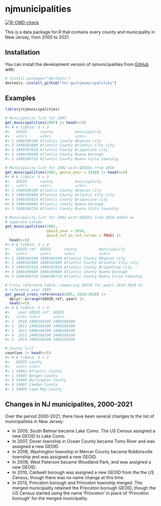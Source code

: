 
<!-- README.md is generated from README.Rmd. Please edit that file -->

# njmunicipalities

<!-- badges: start -->

[![R-CMD-check](https://github.com/tor-gu/njmunicipalities/actions/workflows/R-CMD-check.yaml/badge.svg)](https://github.com/tor-gu/njmunicipalities/actions/workflows/R-CMD-check.yaml)
<!-- badges: end -->

This is a data package for R that contains every county and municipality
in New Jersey, from 2000 to 2021.

## Installation

You can install the development version of njmunicipalities from
[GitHub](https://github.com/) with:

``` r
# install.packages("devtools")
devtools::install_github("tor-gu/njmunicipalities")
```

## Examples

``` r
library(njmunicipalities)

# Municipality list for 2007
get_municipalities(2007) |> head(n=5)
#> # A tibble: 5 × 3
#>   GEOID      county          municipality        
#>   <chr>      <chr>           <chr>               
#> 1 3400100100 Atlantic County Absecon city        
#> 2 3400102080 Atlantic County Atlantic City city  
#> 3 3400107810 Atlantic County Brigantine city     
#> 4 3400108680 Atlantic County Buena borough       
#> 5 3400108710 Atlantic County Buena Vista township

# Municipality list for 2002 with GEOIDs from 2018
get_municipalities(2002, geoid_year = 2018) |> head(n=5)
#> # A tibble: 5 × 3
#>   GEOID      county          municipality        
#>   <chr>      <chr>           <chr>               
#> 1 3400100100 Atlantic County Absecon city        
#> 2 3400102080 Atlantic County Atlantic City city  
#> 3 3400107810 Atlantic County Brigantine city     
#> 4 3400108680 Atlantic County Buena borough       
#> 5 3400108710 Atlantic County Buena Vista township

# Municipality list for 2002 with GEOIDs from 2018 added as
# seperate column
get_municipalities(2002, 
                   geoid_year = 2018, 
                   geoid_ref_as_ref_column = TRUE) |> 
  head(n=5)
#> # A tibble: 5 × 4
#>   GEOID_ref  GEOID      county          municipality        
#>   <chr>      <chr>      <chr>           <chr>               
#> 1 3400100100 3400100100 Atlantic County Absecon city        
#> 2 3400102080 3400102080 Atlantic County Atlantic City city  
#> 3 3400107810 3400107810 Atlantic County Brigantine city     
#> 4 3400108680 3400108680 Atlantic County Buena borough       
#> 5 3400108710 3400108710 Atlantic County Buena Vista township

# Cross reference table, comparing GEOID for years 2010-2020 to 
# reference year 2005
get_geoid_cross_references(2005, 2010:2020) |>
  dplyr::arrange(GEOID_ref, year) |> 
  head(n=5)
#> # A tibble: 5 × 3
#>    year GEOID_ref  GEOID     
#>   <int> <chr>      <chr>     
#> 1  2010 3400100100 3400100100
#> 2  2011 3400100100 3400100100
#> 3  2012 3400100100 3400100100
#> 4  2013 3400100100 3400100100
#> 5  2014 3400100100 3400100100

# County list
counties |> head(n=5)
#> # A tibble: 5 × 2
#>   GEOID county           
#>   <chr> <chr>            
#> 1 34001 Atlantic County  
#> 2 34003 Bergen County    
#> 3 34005 Burlington County
#> 4 34007 Camden County    
#> 5 34009 Cape May County
```

## Changes in NJ municipalites, 2000-2021

Over the period 2000-2021, there have been several changes to the list
of municipalities in New Jersey:

-   In 2005, South Belmar became Lake Como. The US Census assigned a new
    GEOID to Lake Como.
-   In 2007, Dover township in Ocean County became Toms River and was
    assigned a new GEOID.
-   In 2008, Washington township in Mercer County became Robbinsville
    township and was assigned a new GEOID.
-   In 2009, West Paterson became Woodland Park, and was assigned a new
    GEOID.
-   In 2010, Caldwell borough was assigned a new GEOID from the the US
    Census, though there was no name change at this time.
-   In 2013, Princeton borough and Princeton township merged. The merged
    municipality retained the Princeton borough GEOID, though the US
    Census started using the name ‘Princeton’ in place of ‘Princeton
    borough’ for the merged municipality.
